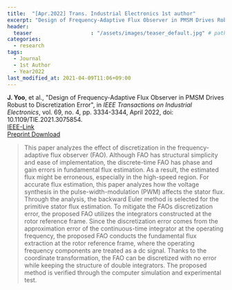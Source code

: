 ```yaml
---
title:  "[Apr.2022] Trans. Industrial Electronics 1st author"
excerpt: "Design of Frequency-Adaptive Flux Observer in PMSM Drives Robust to Discretization Error."
header:
  teaser                   : "/assets/images/teaser_default.jpg" # path of fallback teaser image, e.g. "/assets/images/500x300.png"
categories:
  - research
tags:
  - Journal
  - 1st Author
  - Year2022
last_modified_at: 2021-04-09T11:06+09:00
---
```


**J. Yoo**, et al., "Design of Frequency-Adaptive Flux Observer in PMSM Drives Robust to Discretization Error", in *IEEE Transactions on Industrial Electronics*, vol. 69, no. 4, pp. 3334-3344, April 2022, doi: 10.1109/TIE.2021.3075854.  
[IEEE-Link](https://ieeexplore.ieee.org/document/9422182)  
[Preprint Download](/assets/papers/TIE2021_AcceptedVersion.pdf)  

  
>This paper analyzes the effect of discretization in the frequency-adaptive flux observer (FAO). Although FAO has structural simplicity and ease of implementation, the discrete-time FAO has phase and gain errors in fundamental flux estimation. As a result, the estimated flux might be erroneous, especially in the high-speed region. For accurate flux estimation, this paper analyzes how the voltage synthesis in the pulse-width-modulation (PWM) affects the stator flux. Through the analysis, the backward Euler method is selected for the primitive stator flux estimation. To mitigate the FAOs discretization error, the proposed FAO utilizes the integrators constructed at the rotor reference frame. Since the discretization error comes from the approximation error of the continuous-time integrator at the operating frequency, the proposed FAO conducts the fundamental flux extraction at the rotor reference frame, where the operating frequency components are treated as a dc signal. Thanks to the coordinate transformation, the FAO can be discretized with no error while keeping the structure of double integrators. The proposed method is verified through the computer simulation and experimental test.
